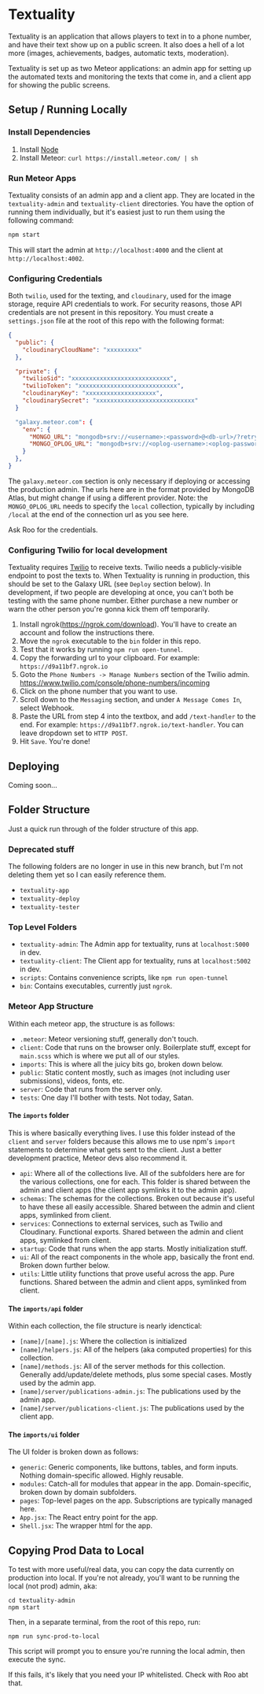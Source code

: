 # Textuality

Textuality is an application that allows players to text in to a phone number, and have their text show up on a public screen. It also does a hell of a lot more (images, achievements, badges, automatic texts, moderation).

Textuality is set up as two Meteor applications: an admin app for setting up the automated texts and monitoring the texts that come in, and a client app for showing the public screens.

## Setup / Running Locally

### Install Dependencies

1. Install [Node](http://nodejs.org/)
2. Install Meteor: `curl https://install.meteor.com/ | sh`

### Run Meteor Apps

Textuality consists of an admin app and a client app. They are located in the `textuality-admin` and `textuality-client` directories. You have the option of running them individually, but it's easiest just to run them using the following command:

```bash
npm start
```

This will start the admin at `http://localhost:4000` and the client at `http://localhost:4002`.

### Configuring Credentials

Both `twilio`, used for the texting, and `cloudinary`, used for the image storage, require API credentials to work. For security reasons, those API credentials are not present in this repository. You must create a `settings.json` file at the root of this repo with the following format:

```json
{
  "public": {
    "cloudinaryCloudName": "xxxxxxxxx"
  },

  "private": {
    "twilioSid": "xxxxxxxxxxxxxxxxxxxxxxxxxxxx",
    "twilioToken": "xxxxxxxxxxxxxxxxxxxxxxxxxxxx",
    "cloudinaryKey": "xxxxxxxxxxxxxxxxxxxx",
    "cloudinarySecret": "xxxxxxxxxxxxxxxxxxxxxxxxxxxx"
  }

  "galaxy.meteor.com": {
    "env": {
      "MONGO_URL": "mongodb+srv://<username>:<password>@<db-url>/?retryWrites=true&w=majority",
      "MONGO_OPLOG_URL": "mongodb+srv://<oplog-username>:<oplog-password>@<db-url>/local?retryWrites=true&w=majority"
    }
  },
}
```

The `galaxy.meteor.com` section is only necessary if deploying or accessing the production admin. The urls here are in the format provided by MongoDB Atlas, but might change if using a different provider. Note: the `MONGO_OPLOG_URL` needs to specify the `local` collection, typically by including `/local` at the end of the connection url as you see here.

Ask Roo for the credentials.

### Configuring Twilio for local development

Textuality requires [Twilio](https://www.twilio.com/) to receive texts. Twilio needs a publicly-visible endpoint to post the texts to. When Textuality is running in production, this should be set to the Galaxy URL (see `Deploy` section below). In development, if two people are developing at once, you can't both be testing with the same phone number. Either purchase a new number or warn the other person you're gonna kick them off temporarily.

1. Install ngrok(https://ngrok.com/download). You'll have to create an account and follow the instructions there.
2. Move the `ngrok` executable to the `bin` folder in this repo.
3. Test that it works by running `npm run open-tunnel`.
4. Copy the forwarding url to your clipboard. For example: `https://d9a11bf7.ngrok.io`
5. Goto the `Phone Numbers -> Manage Numbers` section of the Twilio admin. https://www.twilio.com/console/phone-numbers/incoming
6. Click on the phone number that you want to use.
7. Scroll down to the `Messaging` section, and under `A Message Comes In`, select Webhook.
8. Paste the URL from step 4 into the textbox, and add `/text-handler` to the end. For example: `https://d9a11bf7.ngrok.io/text-handler`. You can leave dropdown set to `HTTP POST`.
9. Hit `Save`. You're done!

## Deploying

Coming soon...

## Folder Structure

Just a quick run through of the folder structure of this app.

### Deprecated stuff

The following folders are no longer in use in this new branch, but I'm not deleting them yet so I can easily reference them.

- `textuality-app`
- `textuality-deploy`
- `textuality-tester`

### Top Level Folders

- `textuality-admin`: The Admin app for textuality, runs at `localhost:5000` in dev.
- `textuality-client`: The Client app for textuality, runs at `localhost:5002` in dev.
- `scripts`: Contains convenience scripts, like `npm run open-tunnel`
- `bin`: Contains executables, currently just `ngrok`.

### Meteor App Structure

Within each meteor app, the structure is as follows:

- `.meteor`: Meteor versioning stuff, generally don't touch.
- `client`: Code that runs on the browser only. Boilerplate stuff, except for `main.scss` which is where we put all of our styles.
- `imports`: This is where all the juicy bits go, broken down below.
- `public`: Static content mostly, such as images (not including user submissions), videos, fonts, etc.
- `server`: Code that runs from the server only.
- `tests`: One day I'll bother with tests. Not today, Satan.

#### The `imports` folder

This is where basically everything lives. I use this folder instead of the `client` and `server` folders because this allows me to use npm's `import` statements to determine what gets sent to the client. Just a better development practice, Meteor devs also recommend it.

- `api`: Where all of the collections live. All of the subfolders here are for the various collections, one for each. This folder is shared between the admin and client apps (the client app symlinks it to the admin app).
- `schemas`: The schemas for the collections. Broken out because it's useful to have these all easily accessible. Shared between the admin and client apps, symlinked from client.
- `services`: Connections to external services, such as Twilio and Cloudinary. Functional exports. Shared between the admin and client apps, symlinked from client.
- `startup`: Code that runs when the app starts. Mostly initialization stuff.
- `ui`: All of the react components in the whole app, basically the front end. Broken down further below.
- `utils`: Little utility functions that prove useful across the app. Pure functions. Shared between the admin and client apps, symlinked from client.

#### The `imports/api` folder

Within each collection, the file structure is nearly idenctical:

- `[name]/[name].js`: Where the collection is initialized
- `[name]/helpers.js`: All of the helpers (aka computed properties) for this collection.
- `[name]/methods.js`: All of the server methods for this collection. Generally add/update/delete methods, plus some special cases. Mostly used by the admin app.
- `[name]/server/publications-admin.js`: The publications used by the admin app.
- `[name]/server/publications-client.js`: The publications used by the client app.

#### The `imports/ui` folder

The UI folder is broken down as follows:

- `generic`: Generic components, like buttons, tables, and form inputs. Nothing domain-specific allowed. Highly reusable.
- `modules`: Catch-all for modules that appear in the app. Domain-specific, broken down by domain subfolders.
- `pages`: Top-level pages on the app. Subscriptions are typically managed here.
- `App.jsx`: The React entry point for the app.
- `Shell.jsx`: The wrapper html for the app.

## Copying Prod Data to Local

To test with more useful/real data, you can copy the data currently on production into local. If you're not already, you'll want to be running the local (not prod) admin, aka:

```
cd textuality-admin
npm start
```

Then, in a separate terminal, from the root of this repo, run:

```
npm run sync-prod-to-local
```

This script will prompt you to ensure you're running the local admin, then execute the sync.

If this fails, it's likely that you need your IP whitelisted. Check with Roo abt that.

